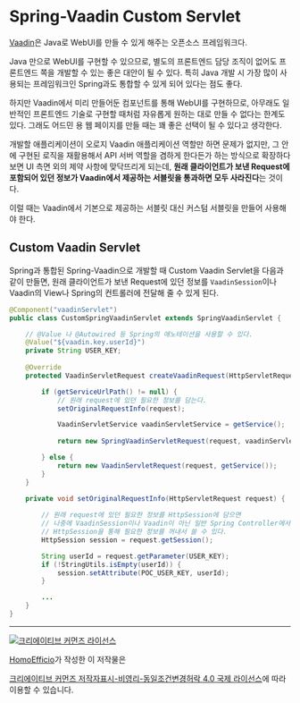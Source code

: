 # Spring-Vaadin Custom Servlet

[Vaadin](https://vaadin.com/home)은 Java로 WebUI를 만들 수 있게 해주는 오픈소스 프레임워크다.

Java 만으로 WebUI를 구현할 수 있으므로, 별도의 프론트엔드 담당 조직이 없어도 프론트엔드 쪽을 개발할 수 있는 좋은 대안이 될 수 있다. 특히 Java 개발 시 가장 많이 사용되는 프레임워크인 Spring과도 통합할 수 있게 되어 있다는 점도 좋다.

하지만 Vaadin에서 미리 만들어둔 컴포넌트를 통해 WebUI를 구현하므로, 아무래도 일반적인 프론트엔드 기술로 구현할 때처럼 자유롭게 원하는 대로 만들 수 없다는 한계도 있다. 그래도 어드민 용 웹 페이지를 만들 때는 꽤 좋은 선택이 될 수 있다고 생각한다.

개발할 애플리케이션이 오로지 Vaadin 애플리케이션 역할만 하면 문제가 없지만, 그 안에 구현된 로직을 재활용해서 API 서버 역할을 겸하게 한다든가 하는 방식으로 확장하다보면 UI 측면 외의 제약 사항에 맞닥뜨리게 되는데, **원래 클라이언트가 보낸 Request에 포함되어 있던 정보가 Vaadin에서 제공하는 서블릿을 통과하면 모두 사라진다**는 것이다.

이럴 때는  Vaadin에서 기본으로 제공하는 서블릿 대신 커스텀 서블릿을 만들어 사용해야 한다.

## Custom Vaadin Servlet

Spring과 통합된 Spring-Vaadin으로 개발할 때 Custom Vaadin Servlet을 다음과 같이 만들면, 원래 클라이언트가 보낸 Request에 있던 정보를 `VaadinSession`이나 Vaadin의 View나 Spring의 컨트롤러에 전달해 줄 수 있게 된다.

```java
@Component("vaadinServlet")
public class CustomSpringVaadinServlet extends SpringVaadinServlet {

    // @Value 나 @Autowired 등 Spring의 애노테이션을 사용할 수 있다.
    @Value("${vaadin.key.userId}")
    private String USER_KEY;
    
    @Override
    protected VaadinServletRequest createVaadinRequest(HttpServletRequest request) {

        if (getServiceUrlPath() != null) {        
            // 원래 request에 있던 필요한 정보를 담는다.
            setOriginalRequestInfo(request);

            VaadinServletService vaadinServletService = getService();
            
            return new SpringVaadinServletRequest(request, vaadinServletService, true);

        } else {
            return new VaadinServletRequest(request, getService());
        }
    }

    private void setOriginalRequestInfo(HttpServletRequest request) {
        
        // 원래 request에 있던 필요한 정보를 HttpSession에 담으면
        // 나중에 VaadinSession이나 Vaadin이 아닌 일반 Spring Controller에서
        // HttpSession을 통해 필요한 정보를 꺼내서 쓸 수 있다.
        HttpSession session = request.getSession();

        String userId = request.getParameter(USER_KEY);
        if (!StringUtils.isEmpty(userId)) {
            session.setAttribute(POC_USER_KEY, userId);
        }

        ...
    }
}
```

----
<a rel="license" href="http://creativecommons.org/licenses/by-nc-sa/4.0/"><img alt="크리에이티브 커먼즈 라이선스" style="border-width:0" src="https://i.creativecommons.org/l/by-nc-sa/4.0/88x31.png" /></a>

<a href='https://www.facebook.com/hanmomhanda' target='_blank'>HomoEfficio</a>가 작성한 이 저작물은

<a rel="license" href="http://creativecommons.org/licenses/by-nc-sa/4.0/">크리에이티브 커먼즈 저작자표시-비영리-동일조건변경허락 4.0 국제 라이선스</a>에 따라 이용할 수 있습니다.
